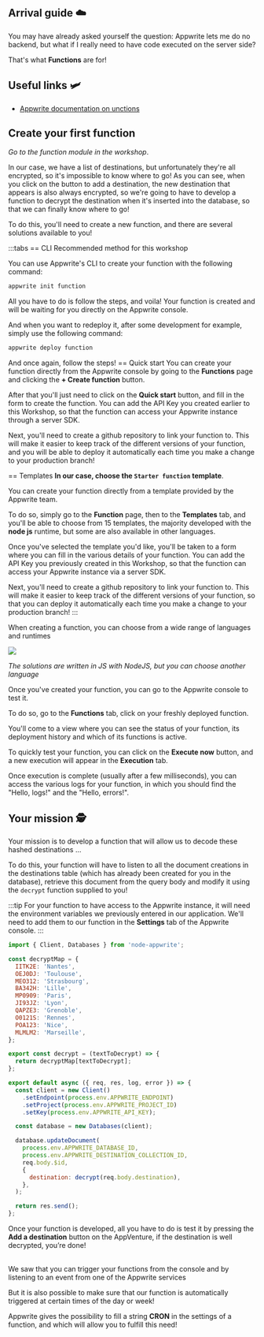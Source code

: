 <Hero
    title="Head in the functions! ☁️"
    image="/assets/workshop/functions/clouds.jpeg"
    description="We've arrived in the clouds! This is the domain of Function, little bits of code that will let you use the server!"
/>

## **Arrival guide** ☁️

You may have already asked yourself the question: Appwrite lets me do no backend, but what if I really need to have code executed on the server side?

That's what **Functions** are for!

## **Useful links** 🛩️

- [Appwrite documentation on  unctions](https://appwrite.io/docs/products/functions)

## **Create your first function**

_Go to the function module in the workshop_.

In our case, we have a list of destinations, but unfortunately they're all encrypted, so it's impossible to know where to go!
As you can see, when you click on the button to add a destination, the new destination that appears is also always encrypted, so we're going to have to develop a function to decrypt the destination when it's inserted into the database, so that we can finally know where to go!

To do this, you'll need to create a new function, and there are several solutions available to you!

:::tabs
== CLI
Recommended method for this workshop

You can use Appwrite's CLI to create your function with the following command:

```bash
appwrite init function
```

All you have to do is follow the steps, and voila! Your function is created and will be waiting for you directly on the Appwrite console.

And when you want to redeploy it, after some development for example, simply use the following command:

```bash
appwrite deploy function
```

And once again, follow the steps!
== Quick start
You can create your function directly from the Appwrite console by going to the **Functions** page and clicking the **+ Create function** button.

After that you'll just need to click on the **Quick start** button, and fill in the form to create the function. You can add the API Key you created earlier to this Workshop, so that the function can access your Appwrite instance through a server SDK.

Next, you'll need to create a github repository to link your function to. This will make it easier to keep track of the different versions of your function, and you will be able to deploy it automatically each time you make a change to your production branch!

== Templates
**In our case, choose the `Starter function` template**.

You can create your function directly from a template provided by the Appwrite team.

To do so, simply go to the **Function** page, then to the **Templates** tab, and you'll be able to choose from 15 templates, the majority developed with the **node js** runtime, but some are also available in other languages.

Once you've selected the template you'd like, you'll be taken to a form where you can fill in the various details of your function. You can add the API Key you previously created in this Workshop, so that the function can access your Appwrite instance via a server SDK.

Next, you'll need to create a github repository to link your function to. This will make it easier to keep track of the different versions of your function, so that you can deploy it automatically each time you make a change to your production branch!
:::

When creating a function, you can choose from a wide range of languages and runtimes

<Image src="/assets/workshop/functions/runtime.png" imageAlt="List of Appwrite runtimes" />

_The solutions are written in JS with NodeJS, but you can choose another language_

Once you've created your function, you can go to the Appwrite console to test it.

To do so, go to the **Functions** tab, click on your freshly deployed function.

You'll come to a view where you can see the status of your function, its deployment history and which of its functions is active.

To quickly test your function, you can click on the **Execute now** button, and a new execution will appear in the **Execution** tab.

Once execution is complete (usually after a few milliseconds), you can access the various logs for your function, in which you should find the "Hello, logs!" and the "Hello, errors!".

## **Your mission** 🕵️

Your mission is to develop a function that will allow us to decode these hashed destinations ...

To do this, your function will have to listen to all the document creations in the destinations table (which has already been created for you in the database), retrieve this document from the query body and modify it using the `decrypt` function supplied to you!

:::tip
For your function to have access to the Appwrite instance, it will need the environment variables we previously entered in our application. We'll need to add them to our function in the **Settings** tab of the Appwrite console.
:::

<Solution>

```js
import { Client, Databases } from 'node-appwrite';

const decryptMap = {
  IITK2E: 'Nantes',
  OEJ0DJ: 'Toulouse',
  MEO312: 'Strasbourg',
  BA342H: 'Lille',
  MP0909: 'Paris',
  JI93JZ: 'Lyon',
  QAPZE3: 'Grenoble',
  O0121S: 'Rennes',
  POA123: 'Nice',
  MLMLM2: 'Marseille',
};

export const decrypt = (textToDecrypt) => {
  return decryptMap[textToDecrypt];
};

export default async ({ req, res, log, error }) => {
  const client = new Client()
    .setEndpoint(process.env.APPWRITE_ENDPOINT)
    .setProject(process.env.APPWRITE_PROJECT_ID)
    .setKey(process.env.APPWRITE_API_KEY);

  const database = new Databases(client);

  database.updateDocument(
    process.env.APPWRITE_DATABASE_ID,
    process.env.APPWRITE_DESTINATION_COLLECTION_ID,
    req.body.$id,
    {
      destination: decrypt(req.body.destination),
    },
  );

  return res.send();
};
```

</Solution>

Once your function is developed, all you have to do is test it by pressing the **Add a destination** button on the AppVenture, if the destination is well decrypted, you’re done!

<InfoBonus title="Trigger functions regularly">
<br />
We saw that you can trigger your functions from the console and by listening to an event from one of the Appwrite services

But it is also possible to make sure that our function is automatically triggered at certain times of the day or week!

Appwrite gives the possibility to fill a string **CRON** in the settings of a function, and which will allow you to fulfill this need!
</InfoBonus>
